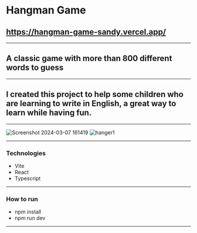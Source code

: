 # Hangman Game
## https://hangman-game-sandy.vercel.app/
---
## A classic game with more than 800 different words to guess
---
## I created this project to help some children who are learning to write in English, a great way to learn while having fun.
---
![Screenshot 2024-03-07 161419](https://github.com/BarbaraPapa/Hangman-game/assets/103266205/b9d71034-47af-409a-bdde-c2090ed745c3)
![hanger1](https://github.com/BarbaraPapa/Hangman-game/assets/103266205/f459e980-0afc-48a4-bc32-77204c053603)

---
### Technologies
- Vite
- React
- Typescript
---
### How to run 
- npm install
- npm run dev
---

